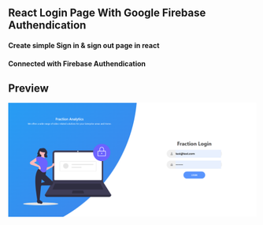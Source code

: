 ## React Login Page With Google Firebase Authendication
 
#### Create simple Sign in & sign out page in react

#### Connected with Firebase Authendication

## Preview 

![Screenshot](Capture.PNG)
